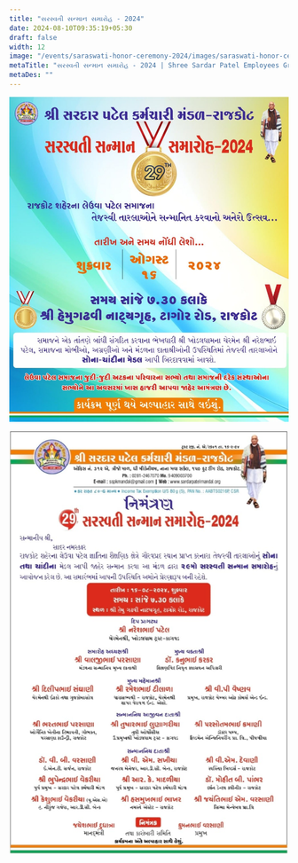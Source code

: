 ```yaml
---
title: "સરસ્વતી સન્માન સમારોહ - 2024"
date: 2024-08-10T09:35:19+05:30
draft: false
width: 12
image: "/events/saraswati-honor-ceremony-2024/images/saraswati-honor-ceremony-2024-2.jpeg"
metaTitle: "સરસ્વતી સન્માન સમારોહ - 2024 | Shree Sardar Patel Employees Group, Rajkot"
metaDes: ""
---
```


![સરસ્વતી સન્માન સમારોહ - 2024 | Shree Sardar Patel Employees Group, Rajkot](/events/saraswati-honor-ceremony-2024/images/saraswati-honor-ceremony-2024-2.jpeg "સરસ્વતી સન્માન સમારોહ - 2024 | Shree Sardar Patel Employees Group, Rajkot")

![સરસ્વતી સન્માન સમારોહ - 2024 | Shree Sardar Patel Employees Group, Rajkot](/events/saraswati-honor-ceremony-2024/images/saraswati-honor-ceremony-2024-1.jpeg "સરસ્વતી સન્માન સમારોહ - 2024 | Shree Sardar Patel Employees Group, Rajkot")
